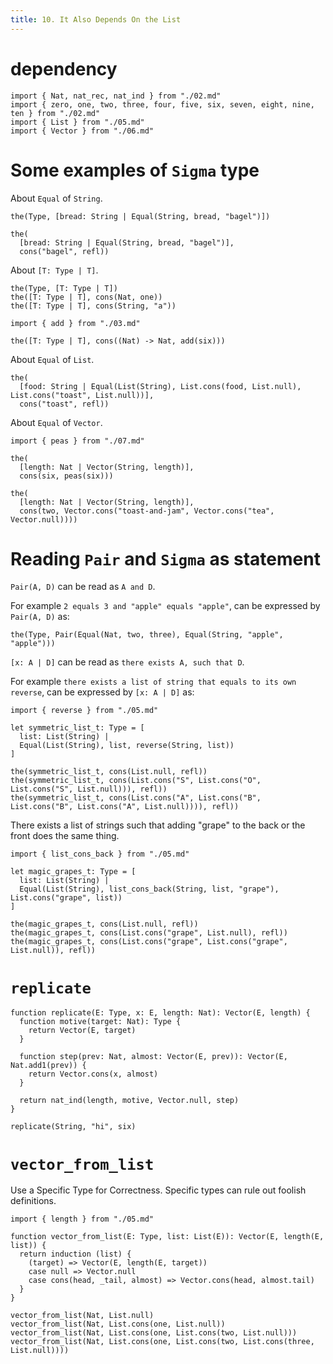 ```yaml
---
title: 10. It Also Depends On the List
---
```


# dependency

```cicada
import { Nat, nat_rec, nat_ind } from "./02.md"
import { zero, one, two, three, four, five, six, seven, eight, nine, ten } from "./02.md"
import { List } from "./05.md"
import { Vector } from "./06.md"
```

# Some examples of `Sigma` type

About `Equal` of `String`.

```cicada
the(Type, [bread: String | Equal(String, bread, "bagel")])

the(
  [bread: String | Equal(String, bread, "bagel")],
  cons("bagel", refl))
```

About `[T: Type | T]`.

```cicada
the(Type, [T: Type | T])
the([T: Type | T], cons(Nat, one))
the([T: Type | T], cons(String, "a"))

import { add } from "./03.md"

the([T: Type | T], cons((Nat) -> Nat, add(six)))
```

About `Equal` of `List`.

```cicada
the(
  [food: String | Equal(List(String), List.cons(food, List.null), List.cons("toast", List.null))],
  cons("toast", refl))
```

About `Equal` of `Vector`.

```cicada
import { peas } from "./07.md"

the(
  [length: Nat | Vector(String, length)],
  cons(six, peas(six)))

the(
  [length: Nat | Vector(String, length)],
  cons(two, Vector.cons("toast-and-jam", Vector.cons("tea", Vector.null))))
```

# Reading `Pair` and `Sigma` as statement

`Pair(A, D)` can be read as `A and D`.

For example `2 equals 3 and "apple" equals "apple"`,
can be expressed by `Pair(A, D)` as:

```cicada
the(Type, Pair(Equal(Nat, two, three), Equal(String, "apple", "apple")))
```

`[x: A | D]` can be read as `there exists A, such that D`.

For example `there exists a list of string that equals to its own reverse`,
can be expressed by `[x: A | D]` as:

```cicada
import { reverse } from "./05.md"

let symmetric_list_t: Type = [
  list: List(String) |
  Equal(List(String), list, reverse(String, list))
]

the(symmetric_list_t, cons(List.null, refl))
the(symmetric_list_t, cons(List.cons("S", List.cons("O", List.cons("S", List.null))), refl))
the(symmetric_list_t, cons(List.cons("A", List.cons("B", List.cons("B", List.cons("A", List.null)))), refl))
```

There exists a list of strings such that adding "grape" to the back or the front does the same thing.

```cicada
import { list_cons_back } from "./05.md"

let magic_grapes_t: Type = [
  list: List(String) |
  Equal(List(String), list_cons_back(String, list, "grape"), List.cons("grape", list))
]

the(magic_grapes_t, cons(List.null, refl))
the(magic_grapes_t, cons(List.cons("grape", List.null), refl))
the(magic_grapes_t, cons(List.cons("grape", List.cons("grape", List.null)), refl))
```

# `replicate`

```cicada
function replicate(E: Type, x: E, length: Nat): Vector(E, length) {
  function motive(target: Nat): Type {
    return Vector(E, target)
  }

  function step(prev: Nat, almost: Vector(E, prev)): Vector(E, Nat.add1(prev)) {
    return Vector.cons(x, almost)
  }

  return nat_ind(length, motive, Vector.null, step)
}

replicate(String, "hi", six)
```

# `vector_from_list`

Use a Specific Type for Correctness.
Specific types can rule out foolish definitions.

```cicada
import { length } from "./05.md"

function vector_from_list(E: Type, list: List(E)): Vector(E, length(E, list)) {
  return induction (list) {
    (target) => Vector(E, length(E, target))
    case null => Vector.null
    case cons(head, _tail, almost) => Vector.cons(head, almost.tail)
  }
}

vector_from_list(Nat, List.null)
vector_from_list(Nat, List.cons(one, List.null))
vector_from_list(Nat, List.cons(one, List.cons(two, List.null)))
vector_from_list(Nat, List.cons(one, List.cons(two, List.cons(three, List.null))))
```
